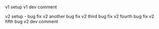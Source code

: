 v1 setup
v1 dev comment

v2 setup - bug fix
v2 another bug fix
v2 third bug fix
v2 fourth bug fix
v2 fifth bug
v2 dev comment